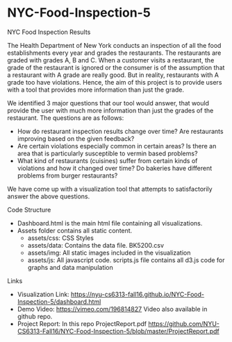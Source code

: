 # NYC-Food-Inspection-5
NYC Food Inspection Results

The Health Department of New York conducts an inspection of all the food establishments every year and grades the restaurants. The restaurants are graded with grades A, B and C. When a customer visits a restaurant, the grade of the restaurant is ignored or the consumer is of the assumption that a restaurant with A grade are really good. But in reality, restaurants with A grade too have violations. Hence, the aim of this project is to provide users with a tool that provides more information than just the grade. 

We identified 3 major questions that our tool would answer, that would provide the user with much more information than just the grades of the restaurant. The questions are as follows:
- How do restaurant inspection results change over time? Are restaurants improving based on the given feedback?
- Are certain violations especially common in certain areas? Is there an area that is particularly susceptible to vermin based problems?
- What kind of restaurants (cuisines) suffer from certain kinds of violations and how it changed over time? Do bakeries have different problems from burger restaurants?

We have come up with a visualization tool that attempts to satisfactorily answer the above questions. 

Code Structure
- Dashboard.html is the main html file containing all visualizations.
- Assets folder contains all static content.
  + assets/css: CSS Styles
  + assets/data: Contains the data file. BK5200.csv
  + assets/img: All static images included in the visualization
  + assets/js: All javascript code. scripts.js file contains all d3.js code for graphs and data manipulation

Links
- Visualization Link: https://nyu-cs6313-fall16.github.io/NYC-Food-Inspection-5/dashboard.html
- Demo Video: https://vimeo.com/196814827 Video also available in github repo.
- Project Report: In this repo ProjectReport.pdf https://github.com/NYU-CS6313-Fall16/NYC-Food-Inspection-5/blob/master/ProjectReport.pdf

